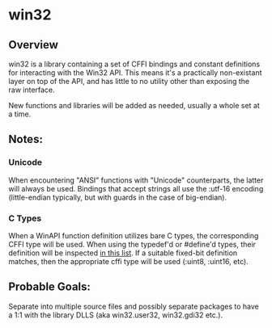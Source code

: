 # win32

## Overview

win32 is a library containing a set of CFFI bindings and constant definitions for interacting with the Win32 API.
This means it's a practically non-existant layer on top of the API, and has little to no utility other than exposing the raw interface.

New functions and libraries will be added as needed, usually a whole set at a time.

## Notes:
### Unicode
When encountering "ANSI" functions with "Unicode" counterparts, the latter will always be used. Bindings that accept strings all use the :utf-16 encoding (little-endian typically, but with guards in the case of big-endian).

### C Types
When a WinAPI function definition utilizes bare C types, the corresponding CFFI type will be used. When using the typedef'd or #define'd types, their definition will be inspected [in this list]("http://msdn.microsoft.com/en-us/library/windows/desktop/aa383751(v=vs.85).aspx"). If a suitable fixed-bit definition matches, then the appropriate cffi type will be used (:uint8, :uint16, etc).


## Probable Goals:
Separate into multiple source files and possibly separate packages to
have a 1:1 with the library DLLS (aka win32.user32, win32.gdi32 etc.).
